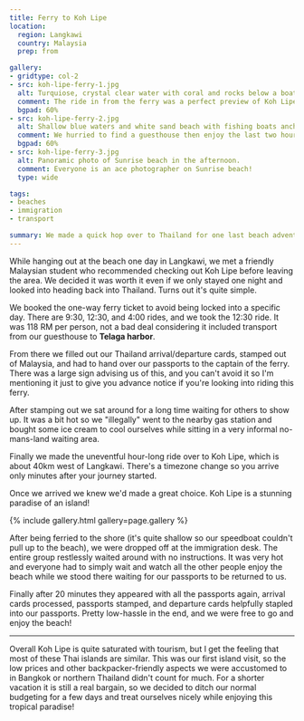 ```yaml
---
title: Ferry to Koh Lipe
location:
  region: Langkawi
  country: Malaysia
  prep: from

gallery:
- gridtype: col-2
- src: koh-lipe-ferry-1.jpg
  alt: Turquiose, crystal clear water with coral and rocks below a boat.
  comment: The ride in from the ferry was a perfect preview of Koh Lipe. That building directly ahead is the immigration office, right on the beach!
  bgpad: 60%
- src: koh-lipe-ferry-2.jpg
  alt: Shallow blue waters and white sand beach with fishing boats anchored in place.
  comment: We hurried to find a guesthouse then enjoy the last two hours of our first afternoon on Koh Lipe.
  bgpad: 60%
- src: koh-lipe-ferry-3.jpg
  alt: Panoramic photo of Sunrise beach in the afternoon.
  comment: Everyone is an ace photographer on Sunrise beach!
  type: wide

tags:
- beaches
- immigration
- transport

summary: We made a quick hop over to Thailand for one last beach adventure before heading back to the mainland.
---
```


While hanging out at the beach one day in Langkawi, we met a friendly Malaysian student who recommended checking out Koh Lipe before leaving the area. We decided it was worth it even if we only stayed one night and looked into heading back into Thailand. Turns out it's quite simple.

We booked the one-way ferry ticket to avoid being locked into a specific day. There are 9:30, 12:30, and 4:00 rides, and we took the 12:30 ride. It was 118 RM per person, not a bad deal considering it included transport from our guesthouse to **Telaga harbor**.

From there we filled out our Thailand arrival/departure cards, stamped out of Malaysia, and had to hand over our passports to the captain of the ferry. There was a large sign advising us of this, and you can't avoid it so I'm mentioning it just to give you advance notice if you're looking into riding this ferry.

After stamping out we sat around for a long time waiting for others to show up. It was a bit hot so we "illegally" went to the nearby gas station and bought some ice cream to cool ourselves while sitting in a very informal no-mans-land waiting area.

Finally we made the uneventful hour-long ride over to Koh Lipe, which is about 40km west of Langkawi. There's a timezone change so you arrive only minutes after your journey started. 

Once we arrived we knew we'd made a great choice. Koh Lipe is a stunning paradise of an island!

{% include gallery.html gallery=page.gallery %}

After being ferried to the shore (it's quite shallow so our speedboat couldn't pull up to the beach), we were dropped off at the immigration desk. The entire group restlessly waited around with no instructions. It was very hot and everyone had to simply wait and watch all the other people enjoy the beach while we stood there waiting for our passports to be returned to us.

Finally after 20 minutes they appeared with all the passports again, arrival cards processed, passports stamped, and departure cards helpfully stapled into our passports. Pretty low-hassle in the end, and we were free to go and enjoy the beach!

---

Overall Koh Lipe is quite saturated with tourism, but I get the feeling that most of these Thai islands are similar. This was our first island visit, so the low prices and other backpacker-friendly aspects we were accustomed to in Bangkok or northern Thailand didn't count for much. For a shorter vacation it is still a real bargain, so we decided to ditch our normal budgeting for a few days and treat ourselves nicely while enjoying this tropical paradise!
